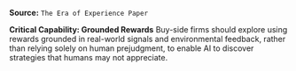 **Source:** `The Era of Experience Paper`

**Critical Capability: Grounded Rewards**
Buy-side firms should explore using rewards grounded in real-world signals and environmental feedback, rather than relying solely on human prejudgment, to enable AI to discover strategies that humans may not appreciate.
